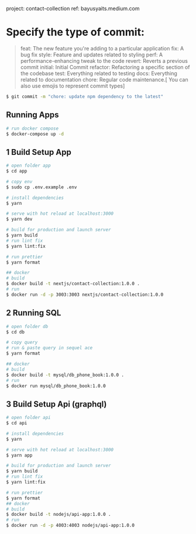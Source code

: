 project: contact-collection
ref: bayusyaits.medium.com

# Specify the type of commit:
> feat: The new feature you're adding to a particular application
> fix: A bug fix
> style: Feature and updates related to styling
> perf: A performance-enhancing tweak to the code
> revert: Reverts a previous commit
> initial: Initial Commit
> refactor: Refactoring a specific section of the codebase
> test: Everything related to testing
> docs: Everything related to documentation
> chore: Regular code maintenance.[ You can also use emojis to represent commit types]

```bash
$ git commit -m "chore: update npm dependency to the latest"
```

## Running Apps

```bash
# run docker compose
$ docker-compose up -d

```

## 1 Build Setup App

```bash
# open folder app
$ cd app

# copy env
$ sudo cp .env.example .env

# install dependencies
$ yarn

# serve with hot reload at localhost:3000
$ yarn dev

# build for production and launch server
$ yarn build
# run lint fix
$ yarn lint:fix

# run prettier
$ yarn format

## docker
# build
$ docker build -t nextjs/contact-collection:1.0.0 .
# run
$ docker run -d -p 3003:3003 nextjs/contact-collection:1.0.0

```


## 2 Running SQL

```bash
# open folder db
$ cd db

# copy query
# run & paste query in sequel ace
$ yarn format

## docker
# build
$ docker build -t mysql/db_phone_book:1.0.0 .
# run
$ docker run mysql/db_phone_book:1.0.0
```

## 3 Build Setup Api (graphql)

```bash
# open folder api
$ cd api

# install dependencies
$ yarn

# serve with hot reload at localhost:3000
$ yarn app

# build for production and launch server
$ yarn build
# run lint fix
$ yarn lint:fix

# run prettier
$ yarn format
## docker
# build
$ docker build -t nodejs/api-app:1.0.0 .
# run
$ docker run -d -p 4003:4003 nodejs/api-app:1.0.0
```
